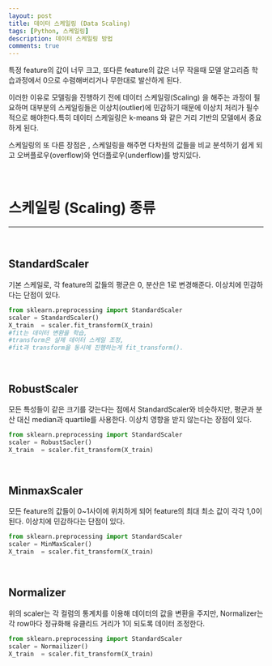 ```yaml
---
layout: post
title: 데이터 스케일링 (Data Scaling)
tags: [Python, 스케일링]
description: 데이터 스케일링 방법
comments: true
---
```




특정 feature의 값이 너무 크고, 또다른 feature의 값은 너무 작을때 모델 알고리즘 학습과정에서 0으로 수렴해버리거나 무한대로 발산하게 된다. 

이러한 이유로 모델링을 진행하기 전에 데이터 스케일링(Scaling) 을 해주는 과정이 필요하며 대부분의 스케일링들은 이상치(outlier)에 민감하기 때문에 이상치 처리가 필수적으로 해야한다.특히 데이터 스케일링은 k-means 와 같은 거리 기반의 모델에서 중요하게 된다. 

스케일링의 또 다른 장점은 , 스케일링을 해주면 다차원의 값들을 비교 분석하기 쉽게 되고 오버플로우(overflow)와 언더플로우(underflow)를 방지있다.  
<br/>
<br/>

# 스케일링 (Scaling) 종류

------

<br/>

## StandardScaler 

기본 스케일로, 각 feature의 값들의 평균은 0, 분산은 1로 변경해준다. 이상치에 민감하다는 단점이 있다.

```python
from sklearn.preprocessing import StandardScaler
scaler = StandardScaler()
X_train  = scaler.fit_transform(X_train)
#fit는 데이터 변환을 학습,
#transform은 실제 데이터 스케일 조정,
#fit과 transform을 동시에 진행하는게 fit_transform().
```
<br/>

## RobustScaler 

모든 특성들이 같은 크기를 갖는다는 점에서 StandardScaler와 비슷하지만, 평균과 분산 대신 median과 quartile를 사용한다. 이상치 영향을 받지 않는다는 장점이 있다.

```python
from sklearn.preprocessing import StandardScaler
scaler = RobustSacler()
X_train  = scaler.fit_transform(X_train)
```
<br/>

## MinmaxScaler

모든 feature의 값들이 0~1사이에 위치하게 되어 feature의 최대 최소 값이 각각 1,0이 된다. 이상치에 민감하다는 단점이 있다.

```python
from sklearn.preprocessing import StandardScaler
scaler = MinMaxScaler()
X_train  = scaler.fit_transform(X_train)
```
<br/>

## Normalizer

위의 scaler는 각 컬럼의 통계치를 이용해 데이터의 값을 변환을 주지만, Normalizer는 각 row마다 정규화해 유클리드 거리가 1이 되도록 데이터 조정한다.

```python
from sklearn.preprocessing import StandardScaler
scaler = Normailizer()
X_train  = scaler.fit_transform(X_train)
```


